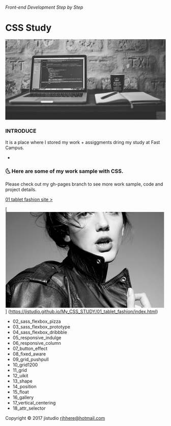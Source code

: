 ###### Front-end Development Step by Step
# CSS Study

![open-img](ASSETS/open-img.jpg)

### INTRODUCE

It is a place where I stored my work + assiggments dring my study at Fast Campus.

-

### :last_quarter_moon_with_face: Here are some of my work sample with CSS.
Please check out my gh-pages branch to see more work sample, code and project details.

[01 tablet fashion site >](https://jistudio.github.io/My_CSS_STUDY/01_tablet_fashion/index.html)

[<img src="/ASSETS/fashion_sm.jpg" alt="vertical align">]
(https://jistudio.github.io/My_CSS_STUDY/01_tablet_fashion/index.html)

- 02_sass_flexbox_pizza	
- 03_sass_flexbox_prototype
- 04_sass_flexbox_dribbble
- 05_responsive_indulge	
- 06_responsive_column
- 07_button_effect
- 08_fixed_aware
- 09_grid_pushpull	
- 10_grid1200	
- 11_grid	
- 12_uikit
- 13_shape
- 14_position	
- 15_float
- 16_gallery	
- 17_vertical_centering	
- 18_attr_selector

Copyright © 2017 jistudio <rjhhere@hotmail.com> 


